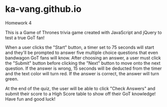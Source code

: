 # ka-vang.github.io

Homework 4

This is a Game of Thrones trivia game created with JavaScript and jQuery to test a true GoT fan!

When a user clicks the "Start" button, a timer set to 75 seconds will start and they'll be prompted to answer five multiple choice questions that even bandwagon GoT fans will know. After choosing an answer, a user must click the "Submit" button before clicking the "Next" button to move onto the next question. If the answer is wrong, 15 seconds will be deducted from the timer and the text color will turn red. If the answer is correct, the answer will turn green.

At the end of the quiz, the user will be able to click "Check Answers" and submit their score to a High Score table to show off their GoT knowledge! Have fun and good luck!


